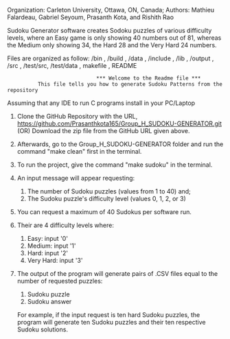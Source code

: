 Organization: Carleton University, Ottawa, ON, Canada;
Authors: Mathieu Falardeau, Gabriel Seyoum, Prasanth Kota, and Rishith Rao

Sudoku Generator software creates Sodoku puzzles of various difficulty levels, where an Easy game
is only showing 40 numbers out of 81, whereas the Medium only showing 34, the Hard 28 and the Very
Hard 24 numbers.

Files are organized as follow: /bin , /build , /data , /include , /lib , /output , /src , /test/src, /test/data , makefile , README

                                 *** Welcome to the Readme file ***
              This file tells you how to generate Sudoku Patterns from the repository

Assuming that any IDE to run C programs install in your PC/Laptop

1.  Clone the GitHub Repository with the URL, <https://github.com/Prasanthkota165/Group_H_SUDOKU-GENERATOR.git>
    (OR) Download the zip file from the GitHub URL given above.

2.  Afterwards, go to the Group\_H\_SUDOKU-GENERATOR folder and run the command "make clean" first in the terminal.

3.  To run the project, give the command "make sudoku" in the terminal.

4.  An input message will appear requesting:
    1. The number of Sudoku puzzles (values from 1 to 40) and;
    2. The Sudoku puzzle's difficulty level (values 0, 1, 2, or 3)

5.  You can request a maximum of 40 Sudokus per software run.

6.  Their are 4 difficulty levels where:
    1. Easy: input '0'
    2. Medium: input '1'
    3. Hard: input '2'
    4. Very Hard: input '3'

7.  The output of the program will generate pairs of .CSV files equal to the number of requested puzzles:
    1. Sudoku puzzle
    2. Sudoku answer

    For example, if the input request is ten hard Sudoku puzzles, the program will generate
    ten Sudoku puzzles and their ten respective Sudoku solutions.
